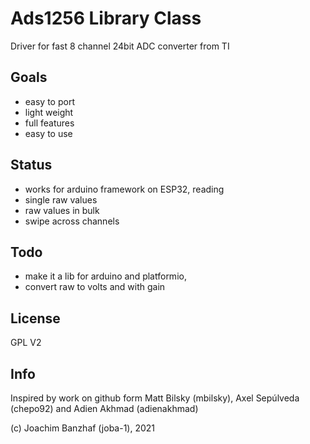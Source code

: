 # Ads1256 Library Class
Driver for fast 8 channel 24bit ADC converter from TI

## Goals
* easy to port
* light weight
* full features
* easy to use

## Status
* works for arduino framework on ESP32, reading
* single raw values
* raw values in bulk
* swipe across channels

## Todo 
* make it a lib for arduino and platformio, 
* convert raw to volts and with gain

## License 
GPL V2

## Info
Inspired by work on github form Matt Bilsky (mbilsky), Axel Sepúlveda (chepo92) and Adien Akhmad (adienakhmad)

(c) Joachim Banzhaf (joba-1), 2021
